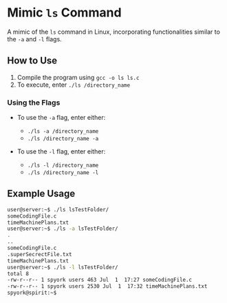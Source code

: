 # Mimic `ls` Command
A mimic of the `ls` command in Linux, incorporating functionalities similar to the `-a` and `-l` flags.


## How to Use
1. Compile the program using `gcc -o ls ls.c`
2. To execute, enter `./ls /directory_name`

### Using the Flags
- To use the `-a` flag, enter either:
  - `./ls -a /directory_name`
  - `./ls /directory_name -a`

- To use the `-l` flag, enter either:
  - `./ls -l /directory_name`
  - `./ls /directory_name -l` 

## Example Usage
```bash
user@server:~$ ./ls lsTestFolder/
someCodingFile.c
timeMachinePlans.txt
user@server:~$ ./ls -a lsTestFolder/
.
..
someCodingFile.c
.superSecrectFile.txt
timeMachinePlans.txt
user@server:~$ ./ls -l lsTestFolder/
total 8
-rw-r--r-- 1 spyork users 463 Jul  1  17:27 someCodingFile.c
-rw-r--r-- 1 spyork users 2530 Jul  1  17:32 timeMachinePlans.txt
spyork@spirit:~$
```
